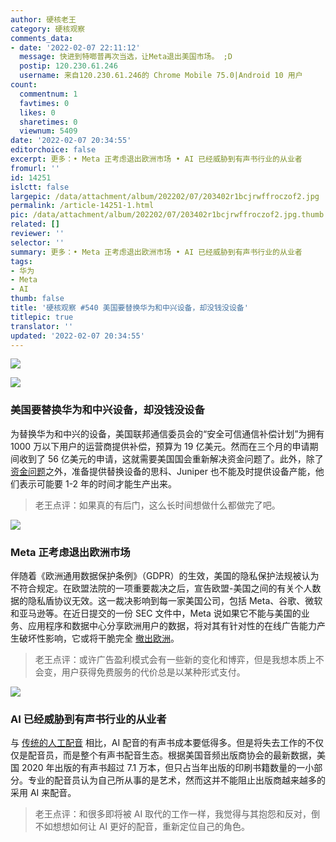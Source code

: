 ```yaml
---
author: 硬核老王
category: 硬核观察
comments_data:
- date: '2022-02-07 22:11:12'
  message: 快进到特啷普再次当选，让Meta退出美国市场。 ;D
  postip: 120.230.61.246
  username: 来自120.230.61.246的 Chrome Mobile 75.0|Android 10 用户
count:
  commentnum: 1
  favtimes: 0
  likes: 0
  sharetimes: 0
  viewnum: 5409
date: '2022-02-07 20:34:55'
editorchoice: false
excerpt: 更多：• Meta 正考虑退出欧洲市场 • AI 已经威胁到有声书行业的从业者
fromurl: ''
id: 14251
islctt: false
largepic: /data/attachment/album/202202/07/203402r1bcjrwffroczof2.jpg
permalink: /article-14251-1.html
pic: /data/attachment/album/202202/07/203402r1bcjrwffroczof2.jpg.thumb.jpg
related: []
reviewer: ''
selector: ''
summary: 更多：• Meta 正考虑退出欧洲市场 • AI 已经威胁到有声书行业的从业者
tags:
- 华为
- Meta
- AI
thumb: false
title: '硬核观察 #540 美国要替换华为和中兴设备，却没钱没设备'
titlepic: true
translator: ''
updated: '2022-02-07 20:34:55'
---
```


![](/data/attachment/album/202202/07/203402r1bcjrwffroczof2.jpg)


![](/data/attachment/album/202202/07/203413asfdffnnsf5bvmdf.jpg)


### 美国要替换华为和中兴设备，却没钱没设备


为替换华为和中兴的设备，美国联邦通信委员会的“安全可信通信补偿计划”为拥有 1000 万以下用户的运营商提供补偿，预算为 19 亿美元。然而在三个月的申请期间收到了 56 亿美元的申请，这就需要美国国会重新解决资金问题了。此外，除了 [资金问题](https://www.theregister.com/2022/02/07/secure_and_trusted_communications_reimbursement_program_overrun/)之外，准备提供替换设备的思科、Juniper 也不能及时提供设备产能，他们表示可能要 1-2 年的时间才能生产出来。



> 
> 老王点评：如果真的有后门，这么长时间想做什么都做完了吧。
> 
> 
> 


![](/data/attachment/album/202202/07/203424tdwnto8pkneee2or.jpg)


### Meta 正考虑退出欧洲市场


伴随着《欧洲通用数据保护条例》（GDPR）的生效，美国的隐私保护法规被认为不符合规定。在欧盟法院的一项重要裁决之后，宣告欧盟-美国之间的有关个人数据的隐私盾协议无效。这一裁决影响到每一家美国公司，包括 Meta、谷歌、微软和亚马逊等。在近日提交的一份 SEC 文件中，Meta 说如果它不能与美国的业务、应用程序和数据中心分享欧洲用户的数据，将对其有针对性的在线广告能力产生破坏性影响，它或将干脆完全 [撤出欧洲](https://itwire.com/listed-tech/meta-threatens-to-pull-facebook-and-instagram-from-europe-if-it-can-t-target-ads.html)。



> 
> 老王点评：或许广告盈利模式会有一些新的变化和博弈，但是我想本质上不会变，用户获得免费服务的代价总是以某种形式支付。
> 
> 
> 


![](/data/attachment/album/202202/07/203441moyhoz0lttdl8ggz.jpg)


### AI 已经威胁到有声书行业的从业者


与 [传统的人工配音](https://www.publishersweekly.com/pw/by-topic/industry-news/publisher-news/article/88477-ai-influence-on-audiobooks-grows-as-does-controversy.html) 相比，AI 配音的有声书成本要低得多。但是将失去工作的不仅仅是配音员，而是整个有声书配音生态。根据美国音频出版商协会的最新数据，美国 2020 年出版的有声书超过 7.1 万本，但只占当年出版的印刷书籍数量的一小部分。专业的配音员认为自己所从事的是艺术，然而这并不能阻止出版商越来越多的采用 AI 来配音。



> 
> 老王点评：和很多即将被 AI 取代的工作一样，我觉得与其抱怨和反对，倒不如想想如何让 AI 更好的配音，重新定位自己的角色。
> 
> 
>